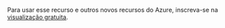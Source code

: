 Para usar esse recurso e outros novos recursos do Azure, inscreva-se na [visualização gratuita](https://account.windowsazure.com/PreviewFeatures).

